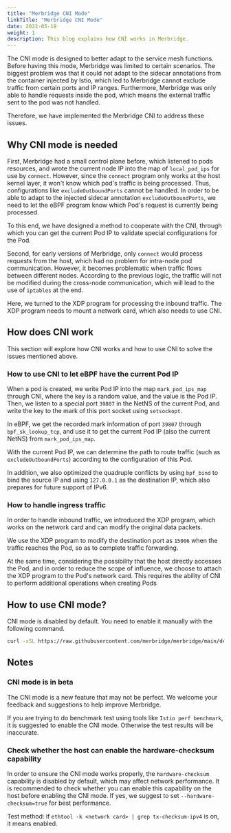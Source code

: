 ```yaml
---
title: "Merbridge CNI Mode"
linkTitle: "Merbridge CNI Mode"
date: 2022-05-18
weight: 1
description: This blog explains how CNI works in Merbridge.
---
```


<!--Merbridge CNI 模式的出现，旨在能够更好地适配服务网格的功能。之前没有 CNI 模式时，Merbridge 能够做得事情比较有限。其中最大的问题是不能适配注入 Istio 的 Sidecar Annotation，这就导致 Merbridge 无法排除某些端口或 IP 段的流量等。同时，由于之前 Merbridge 只处理 Pod 内部的连接请求，这就导致，如果是外部发送到 Pod 的流量，Merbridge 将无法处理。-->
The CNI mode is designed to better adapt to the service mesh functions. Before having this mode, Merbridge was limited to certain scenarios. The biggest problem was that it could not adapt to the sidecar annotations from the container injected by Istio, which led to Merbridge cannot exclude traffic from certain ports and IP ranges. Furthermore, Merbridge was only able to handle requests inside the pod,  which means the external traffic sent to the pod was not handled.

<!--为此，我们精心设计了 Merbridge CNI，旨在解决这些问题。-->
Therefore, we have implemented the Merbridge CNI to address these issues.

<!--## 为什么需要 CNI 模式？-->
## Why CNI mode is needed
<!--其一，之前的 Merbridge 只有一个很小的控制面，其监听 Pod 资源，将当前节点的 IP 信息写入 `local_pod_ips` 的 map，以供 connect 使用。但是，connect 程序由于工作在主机内核层，其无法知道当前正在处理的是哪个 Pod 的流量，就没法处理如 `excludeOutboundPorts` 等配置。为了能够适配注入 `excludeOutboundPorts` 的 Sidecar Annotation，我们需要让 eBPF 程序能够得知当前正在处理哪个 Pod 的请求。-->
First, Merbridge had a small control plane before, which listened to pods resources, and wrote the current node IP into the map of `local_pod_ips` for use by `connect`. However, since the `connect` program only works at the host kernel layer, it won't know which pod's traffic is being processed. Thus, configurations like `excludeOutboundPorts` cannot be handled. In order to be able to adapt to the injected sidecar annotation `excludeOutboundPorts`, we need to let the eBPF program know which Pod's request is currently being processed.
<!--为此，我们设计了一套方法，与 CNI 配合，能够获取当前 Pod 的 IP，以适配针对 Pod 的特殊配置。-->
To this end, we have designed a method to cooperate with the CNI, through which you can get the current Pod IP to validate special configurations for the Pod.
<!--其二，在之前的 Merbridge 版本中，只有 connect 会处理主机发起的请求，这在同一台主机上的 Pod 互相通讯时，是没有问题的。但是在不同主机之间通讯时就会出现问题，因为按照之前的逻辑，在跨节点通讯时流量不会被修改，这会导致在接收端还是离不开 iptables。-->
Second, for early versions of Merbridge, only `connect` would process requests from the host, which had no problem for intra-node pod communication. However, it becomes problematic when traffic flows between different nodes. According to the previous logic, the traffic will not be modified during the cross-node communication, which will lead to the use of `iptables` at the end.
<!--这次，我们依靠 XDP 程序，解决入口流量处理的问题。因为 XDP 程序需要挂载网卡，所以也需要借助 CNI。-->
Here, we turned to the XDP program for processing the inbound traffic. The XDP program needs to mount a network card, which also needs to use CNI.
<!--## CNI 如何解决问题？-->
## How does CNI work
<!--这里我们将探讨 CNI 的工作原理，以及如何使用 CNI 来解决问题。-->
This section will explore how CNI works and how to use CNI to solve the issues mentioned above.
<!--### 如何通过 CNI 让 eBPF 程序获取当前正在处理的 Pod IP？-->
### How to use CNI to let eBPF have the current Pod IP
<!--我们通过 CNI，在 Pod 创建的时候，将 Pod 的 IP 信息写入一个 Map（`mark_pod_ips_map`），其 Key 为一个随机的值，Value 为 Pod 的 IP。然后，在当前 Pod 的 NetNS 里面监听一个特殊的端口 39807，将 Key 使用 `setsockopt` 写入这个端口 socket 的 mark。-->
When a pod is created, we write Pod IP into the map `mark_pod_ips_map` through CNI, where the key is a random value, and the value is the Pod IP. Then, we listen to a special port `39807` in the NetNS of the current Pod, and write the key to the mark of this port socket using `setsockopt`.
<!--在 eBPF 中，我们通过 `bpf_sk_lookup_tcp` 取得端口 39807 的 Mark 信息，然后从 `mark_pod_ips_map` 中即可取得当前 NetNS（也是当期 Pod）的 IP。-->
In eBPF, we get the recorded mark information of port `39807` through `bpf_sk_lookup_tcp`, and use it to get the current Pod IP (also the current NetNS) from `mark_pod_ips_map`.
<!--有了当前 Pod IP 之后，我们可以根据这个 Pod 的配置，确认流量处理路径（比如 `excludeOutboundPorts`）。-->
With the current Pod IP, we can determine the path to route traffic (such as `excludeOutboundPorts`) according to the configuration of this Pod.
<!--同时，我们还使用 Pod 优化了之前解决四元组冲突的方案，改为使用 `bpf_bind` 绑定源 IP，目的 IP 直接使用 `127.0.0.1`，为了后续支持 IPv6 做准备。-->
In addition, we also optimized the quadruple conflicts by using `bpf_bind` to bind the source IP and using `127.0.0.1` as the destination IP, which also prepares for future support of IPv6.
<!--### 如何处理入口流量？-->
### How to handle ingress traffic
<!--为了能够处理入口流量，我们引入了 XDP 程序，XDP 程序作用在网卡上，能够对原始数据包做修改。-->
In order to handle inbound traffic, we introduced the XDP program, which works on the network card and can modify the original data packets.
<!--我们借助 XDP 程序，在流量到达 Pod 的时候，修改目的端口为 15006 以完成流量转发。-->
We use the XDP program to modify the destination port as `15006` when the traffic reaches the Pod, so as to complete traffic forwarding.
<!--同时考虑到可能存在主机直接访问 Pod 的情况，也为了减小影响范围，我们选择将 XDP 程序附加到 Pod 的网卡上。这就需要借助 CNI 的能力，在创建 Pod 时进行附加操作。-->
At the same time, considering the possibility that the host directly accesses the Pod, and in order to reduce the scope of influence, we choose to attach the XDP program to the Pod's network card. This requires the ability of CNI to perform additional operations when creating Pods
<!--## 如何体验 CNI 模式？-->
## How to use CNI mode?
<!--CNI 模式默认被关闭，需要手动开启。-->
CNI mode is disabled by default. You need to enable it manually with the following command.
<!--可以使用以下命令一键开启：-->
```bash
curl -sSL https://raw.githubusercontent.com/merbridge/merbridge/main/deploy/all-in-one.yaml | sed 's/--cni-mode=false/--cni-mode=true/g' | kubectl apply -f -
```

<!--## 注意事项-->
## Notes
<!--### CNI 模式处于测试阶段-->
### CNI mode is in beta
<!--CNI 模式刚被设计和开发出来，可能存在不少问题，我们欢迎大家在测试阶段进行反馈，或者提出更好的建议，以帮助我们改进 Merbridge！-->
The CNI mode is a new feature that may not be perfect. We welcome your feedback and suggestions to help improve Merbridge.
<!--如果需要使用注入 Istio perf benchmark 等工具进行测试性能，请开启 CNI 模式，否则会导致性能测试结果不准确。-->
If you are trying to do benchmark test using tools like `Istio perf benchmark`, it is suggested to enable the CNI mode. Otherwise the test results will be inaccurate.
<!--### 需要注意主机是否可开启 hardware-checksum 能力-->
### Check whether the host can enable the hardware-checksum capability
<!--为了保证 CNI 模式的正常运行，我们默认关闭了 hardware-checksum 能力，这可能会影响到网络性能。建议大家在开启 CNI 模式前，先确认主机是否可开启 hardware-checksum 能力。如果可以开启，建议设置 `--hardware-checksum=true` 以获得最佳的性能表现。-->
In order to ensure the CNI mode works properly, the `hardware-checksum` capability is disabled by default, which may affect network performance. It is recommended to check whether you can enable this capability on the host before enabling the CNI mode. If yes, we suggest to set `--hardware-checksum=true` for best performance.
<!--测试方法：`ethtool -k <网卡> | grep tx-checksum-ipv4` 为 on 表示开启。-->
Test method: if `ethtool -k <network card> | grep tx-checksum-ipv4` is on, it means enabled.